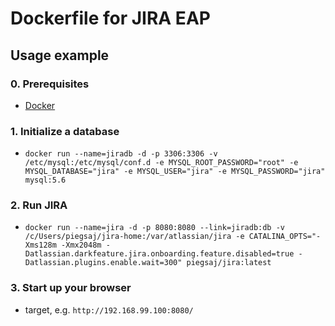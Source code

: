 # Dockerfile for JIRA EAP #

## Usage example ##

### 0. Prerequisites ###

* [Docker](http://docs.docker.com/windows/step_one/)

### 1. Initialize a database ###

* `docker run --name=jiradb -d -p 3306:3306 -v /etc/mysql:/etc/mysql/conf.d -e MYSQL_ROOT_PASSWORD="root" -e MYSQL_DATABASE="jira" -e MYSQL_USER="jira" -e MYSQL_PASSWORD="jira" mysql:5.6`

### 2. Run JIRA ###

* `docker run --name=jira -d -p 8080:8080 --link=jiradb:db -v /c/Users/piegsaj/jira-home:/var/atlassian/jira -e CATALINA_OPTS="-Xms128m -Xmx2048m -Datlassian.darkfeature.jira.onboarding.feature.disabled=true -Datlassian.plugins.enable.wait=300" piegsaj/jira:latest`

### 3. Start up your browser ###

* target, e.g. `http://192.168.99.100:8080/`
